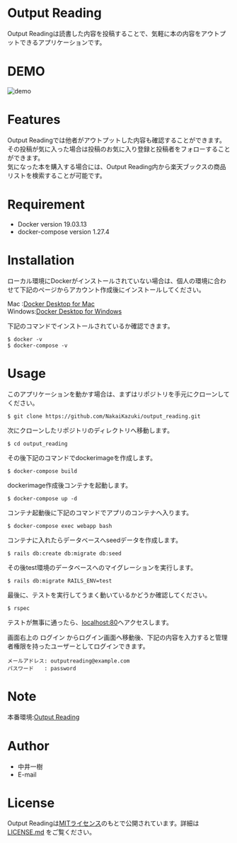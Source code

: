 # Output Reading

Output Readingは読書した内容を投稿することで、気軽に本の内容をアウトプットできるアプリケーションです。

# DEMO

![demo](https://raw.github.com/NakaiKazuki/output_reading/images/output_reading_demo.gif)

# Features

Output Readingでは他者がアウトプットした内容も確認することができます。  
その投稿が気に入った場合は投稿のお気に入り登録と投稿者をフォローすることができます。  
気になった本を購入する場合には、Output Reading内から楽天ブックスの商品リストを検索することが可能です。

# Requirement

* Docker version 19.03.13
* docker-compose version 1.27.4

# Installation

ローカル環境にDockerがインストールされていない場合は、個人の環境に合わせて下記のページからアカウント作成後にインストールしてください。

Mac    :[Docker Desktop for Mac](https://hub.docker.com/editions/community/docker-ce-desktop-mac)  
Windows:[Docker Desktop for Windows](https://hub.docker.com/editions/community/docker-ce-desktop-windows)

下記のコマンドでインストールされているか確認できます。

```
$ docker -v
$ docker-compose -v
```
# Usage

このアプリケーションを動かす場合は、まずはリポジトリを手元にクローンしてください。

```
$ git clone https://github.com/NakaiKazuki/output_reading.git
```

次にクローンしたリポジトリのディレクトリへ移動します。

```
$ cd output_reading
```

その後下記のコマンドでdockerimageを作成します。

```
$ docker-compose build
```

dockerimage作成後コンテナを起動します。

```
$ docker-compose up -d
```

コンテナ起動後に下記のコマンドでアプリのコンテナへ入ります。

```
$ docker-compose exec webapp bash
```

コンテナに入れたらデータベースへseedデータを作成します。

```
$ rails db:create db:migrate db:seed
```

その後test環境のデータベースへのマイグレーションを実行します。

```
$ rails db:migrate RAILS_ENV=test
```

最後に、テストを実行してうまく動いているかどうか確認してください。

```
$ rspec
```

テストが無事に通ったら、[localhost:80](http://localhost:80)へアクセスします。

画面右上の ログイン からログイン画面へ移動後、下記の内容を入力すると管理者権限を持ったユーザーとしてログインできます。

```
メールアドレス: outputreading@example.com
パスワード　　: password
```

# Note

本番環境:[Output Reading](https://www.output-reading.xyz/)

# Author

* 中井一樹
* E-mail

# License

Output Readingは[MITライセンス](https://en.wikipedia.org/wiki/MIT_License)のもとで公開されています。詳細は [LICENSE.md](https://github.com/NakaiKazuki/output_reading/blob/master/LICENSE.md) をご覧ください。
